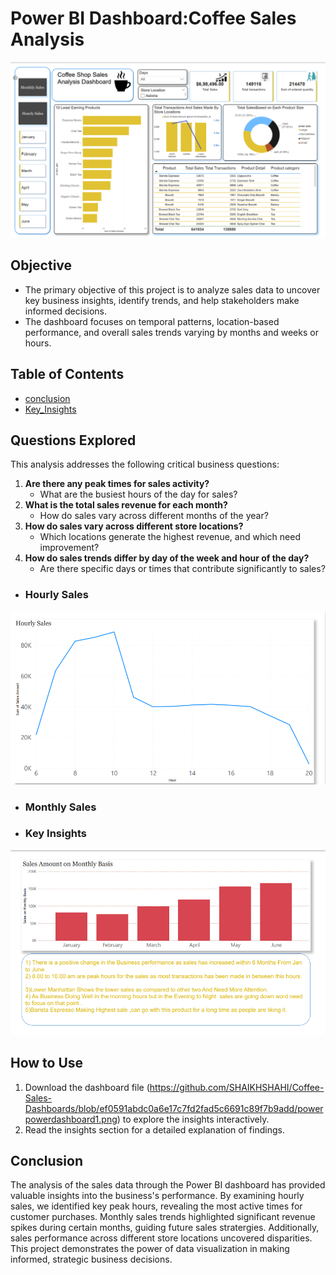 # Power BI Dashboard:Coffee Sales Analysis 
![Dashboard Screenshot](
https://github.com/SHAIKHSHAHI/Coffee-Sales-Dashboards/blob/ef0591abdc0a6e17c7fd2fad5c6691c89f7b9add/powerpowerdashboard1.png)

## Objective
- The primary objective of this project is to analyze sales data to uncover key business insights, identify trends, and help stakeholders make informed decisions. 
- The dashboard focuses on temporal patterns, location-based performance, and overall sales trends varying by months and weeks or hours.
## Table of Contents
-  [conclusion](#conclusion)
-  [Key_Insights](Key_Insights)


 ## Questions Explored
This analysis addresses the following critical business questions:
1. **Are there any peak times for sales activity?**
   - What are the busiest hours of the day for sales?
2. **What is the total sales revenue for each month?**
   - How do sales vary across different months of the year?
3. **How do sales vary across different store locations?**
   - Which locations generate the highest revenue, and which need improvement?
4. **How do sales trends differ by day of the week and hour of the day?**
   - Are there specific days or times that contribute significantly to sales?
   
- ### Hourly Sales
![Dashboard Screenshot](https://github.com/SHAIKHSHAHI/Coffee-Sales-Dashboards/blob/74dafa57967950212b7fc5a0ef6514f4b5eee1b3/hourly.png)

- ### Monthly Sales
- ### Key Insights
![Dashboard Screenshot](https://github.com/SHAIKHSHAHI/Coffee-Sales-Dashboards/blob/eabdf6c4093e6b3225e15b315f369eefcc9e8102/Monthly%20sales.png)




## How to Use
1. Download the dashboard file (https://github.com/SHAIKHSHAHI/Coffee-Sales-Dashboards/blob/ef0591abdc0a6e17c7fd2fad5c6691c89f7b9add/powerpowerdashboard1.png)
 to explore the insights interactively. 
2. Read the insights section  for a detailed explanation of findings.
  

## Conclusion
The analysis of the sales data through the Power BI dashboard has provided valuable insights into the business's performance. By examining hourly sales, we identified key peak hours, revealing the most active times for customer purchases. Monthly sales trends highlighted significant revenue spikes during certain months, guiding future sales stratergies. Additionally, sales performance across different store locations uncovered disparities. This project demonstrates the power of data visualization in making informed, strategic business decisions.
